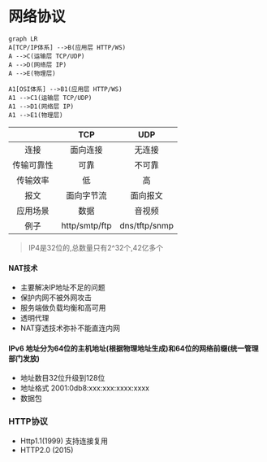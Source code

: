 # 网络协议


```mermaid
graph LR
A[TCP/IP体系] -->B(应用层 HTTP/WS)
A -->C(运输层 TCP/UDP)
A -->D(网络层 IP)
A -->E(物理层)

A1[OSI体系] -->B1(应用层 HTTP/WS)
A1 -->C1(运输层 TCP/UDP)
A1 -->D1(网络层 IP)
A1 -->E1(物理层)
```

| | TCP | UDP |
| :--: | :--: | :--: |
|连接| 面向连接 |无连接|
|传输可靠性 | 可靠 | 不可靠 |
|传输效率 | 低 | 高 |
|报文 |面向字节流 | 面向报文 |
|应用场景 | 数据 | 音视频 |
|例子 |http/smtp/ftp |dns/tftp/snmp |

> IP4是32位的,总数量只有2^32个,42亿多个
> 

#### NAT技术
- 主要解决IP地址不足的问题
- 保护内网不被外网攻击
- 服务端做负载均衡和高可用
- 透明代理
- NAT穿透技术弥补不能直连内网

#### IPv6  地址分为64位的主机地址(根据物理地址生成)和64位的网络前缀(统一管理部门发放)
- 地址数目32位升级到128位
- 地址格式 2001:0db8:xxx:xxx:xxxx:xxxx
- 数据包

### HTTP协议
- Http1.1(1999) 支持连接复用
- HTTP2.0 (2015)